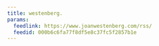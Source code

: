 ```yaml
---
title: westenberg.
params:
  feedlink: https://www.joanwestenberg.com/rss/
  feedid: 000b6c6fa77f8df5e8c37fc5f2857b1e
---
```

